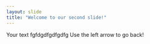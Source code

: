 ```yaml
---
layout: slide
title: "Welcome to our second slide!"
---
```

Your text fgfdgdfgdfgdfg
Use the left arrow to go back!
